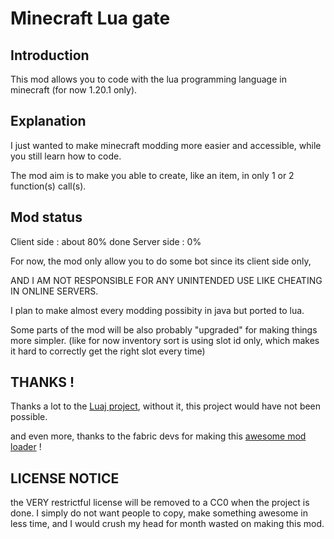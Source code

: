 # Minecraft Lua gate

## Introduction
This mod allows you to code with the lua programming language in minecraft (for now 1.20.1 only).

## Explanation
I just wanted to make minecraft modding more easier and accessible, while you still learn how to code.

The mod aim is to make you able to create, like an item, in only 1 or 2 function(s) call(s).

## Mod status

Client side : about 80% done
Server side : 0%

For now, the mod only allow you to do some bot since its client side only,

AND I AM NOT RESPONSIBLE FOR ANY UNINTENDED USE LIKE CHEATING IN ONLINE SERVERS.

I plan to make almost every modding possibity in java but ported to lua.

Some parts of the mod will be also probably "upgraded" for making things more simpler. 
(like for now inventory sort is using slot id only, which makes it hard to correctly get the right slot every time)

## THANKS !

Thanks a lot to the [Luaj project](https://github.com/luaj/luaj), without it, this project would have not been possible.

and even more, thanks to the fabric devs for making this [awesome mod loader](https://fabricmc.net/) !

## LICENSE NOTICE
the VERY restrictful license will be removed to a CC0 when the project is done.
I simply do not want people to copy, make something awesome in less time, and I would crush my head for month wasted on making this mod.
